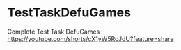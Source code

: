 # TestTaskDefuGames
Complete Test Task DefuGames
https://youtube.com/shorts/cX1yW5RcJdU?feature=share
